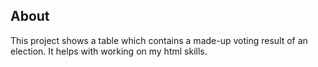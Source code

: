 ## About
This project shows a table which contains a made-up voting result of an election.
It helps with working on my html skills.
